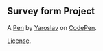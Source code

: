 Survey form Project
-------------------


A [Pen](https://codepen.io/YariPL1/pen/ppOGqY) by [Yaroslav](https://codepen.io/YariPL1) on [CodePen](https://codepen.io).

[License](https://codepen.io/YariPL1/pen/ppOGqY/license).